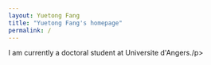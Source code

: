 ```yaml
---
layout: Yuetong Fang
title: "Yuetong Fang's homepage"
permalink: /
---
```


<div class="home-content">
  <p>I am currently a doctoral student at Universite d'Angers./p>
  
  
</div>